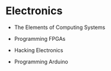 # Electronics

* The Elements of Computing Systems

* Programming FPGAs

* Hacking Electronics
* Programming Arduino
